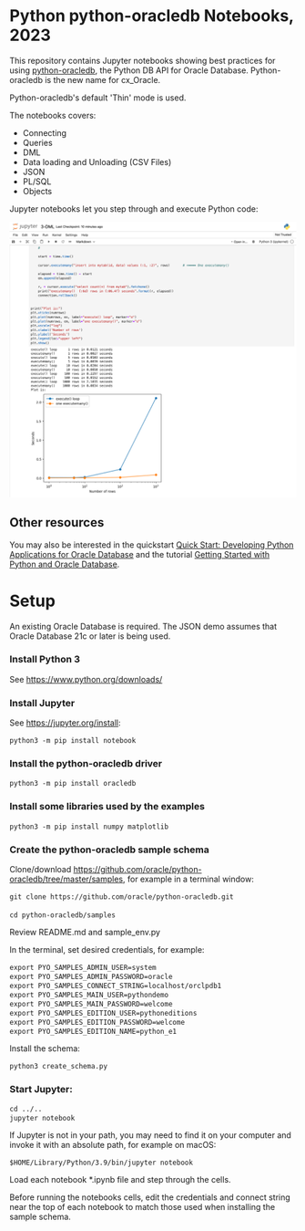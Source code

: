 # Python python-oracledb Notebooks, 2023

This repository contains Jupyter notebooks showing best practices for using
[python-oracledb](https://pypi.org/project/oracledb/), the Python DB API for Oracle
Database.  Python-oracledb is the new name for cx_Oracle.

Python-oracledb's default 'Thin' mode is used.

The notebooks covers:

- Connecting
- Queries
- DML
- Data loading and Unloading (CSV Files)
- JSON
- PL/SQL
- Objects

Jupyter notebooks let you step through and execute Python code:

![A screenshot of a notebook running in a browser](./images/jupyter-notebook-screenshot.png)

## Other resources

You may also be interested in the quickstart [Quick Start: Developing Python
Applications for Oracle
Database](https://www.oracle.com/database/technologies/appdev/python/quickstartpythononprem.html)
and the tutorial [Getting Started with Python and Oracle
Database](https://apexapps.oracle.com/pls/apex/r/dbpm/livelabs/view-workshop?wid=3482).

# Setup

An existing Oracle Database is required.  The JSON demo assumes that Oracle Database 21c or later is being used.

### Install Python 3

See https://www.python.org/downloads/

### Install Jupyter

See https://jupyter.org/install:

    python3 -m pip install notebook

### Install the python-oracledb driver

    python3 -m pip install oracledb

### Install some libraries used by the examples

    python3 -m pip install numpy matplotlib

### Create the python-oracledb sample schema

Clone/download https://github.com/oracle/python-oracledb/tree/master/samples, for example in a terminal window:

    git clone https://github.com/oracle/python-oracledb.git

    cd python-oracledb/samples

Review README.md and sample_env.py

In the terminal, set desired credentials, for example:

    export PYO_SAMPLES_ADMIN_USER=system
    export PYO_SAMPLES_ADMIN_PASSWORD=oracle
    export PYO_SAMPLES_CONNECT_STRING=localhost/orclpdb1
    export PYO_SAMPLES_MAIN_USER=pythondemo
    export PYO_SAMPLES_MAIN_PASSWORD=welcome
    export PYO_SAMPLES_EDITION_USER=pythoneditions
    export PYO_SAMPLES_EDITION_PASSWORD=welcome
    export PYO_SAMPLES_EDITION_NAME=python_e1

Install the schema:

    python3 create_schema.py

### Start Jupyter:

    cd ../..
    jupyter notebook

If Jupyter is not in your path, you may need to find it on your computer and
invoke it with an absolute path, for example on macOS:

    $HOME/Library/Python/3.9/bin/jupyter notebook

Load each notebook *.ipynb file and step through the cells.

Before running the notebooks cells, edit the credentials and connect string
near the top of each notebook to match those used when installing the sample
schema.
